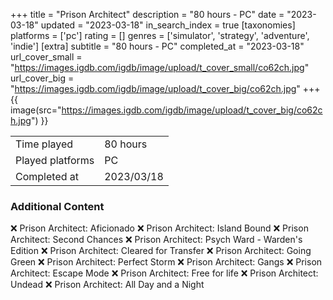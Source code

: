 +++
title = "Prison Architect"
description = "80 hours - PC"
date = "2023-03-18"
updated = "2023-03-18"
in_search_index = true
[taxonomies]
platforms = ['pc']
rating = []
genres = ['simulator', 'strategy', 'adventure', 'indie']
[extra]
subtitle = "80 hours - PC"
completed_at = "2023-03-18"
url_cover_small = "https://images.igdb.com/igdb/image/upload/t_cover_small/co62ch.jpg"
url_cover_big = "https://images.igdb.com/igdb/image/upload/t_cover_big/co62ch.jpg"
+++
{{ image(src="https://images.igdb.com/igdb/image/upload/t_cover_big/co62ch.jpg") }}

|              |            |
| ------------ | ---------- |
| Time played  | 80 hours |
| Played platforms    | PC |
| Completed at | 2023/03/18 |



### Additional Content


❌ Prison Architect: Aficionado
❌ Prison Architect: Island Bound
❌ Prison Architect: Second Chances
❌ Prison Architect: Psych Ward - Warden's Edition
❌ Prison Architect: Cleared for Transfer
❌ Prison Architect: Going Green
❌ Prison Architect: Perfect Storm
❌ Prison Architect: Gangs
❌ Prison Architect: Escape Mode
❌ Prison Architect: Free for life
❌ Prison Architect: Undead
❌ Prison Architect: All Day and a Night